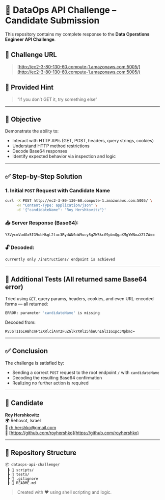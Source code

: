 # 🚀 DataOps API Challenge – Candidate Submission

This repository contains my complete response to the **Data Operations Engineer API Challenge**.

## 🔗 Challenge URL
> [http://ec2-3-80-130-60.compute-1.amazonaws.com:5005/](http://ec2-3-80-130-60.compute-1.amazonaws.com:5005/)

## 🧩 Provided Hint
> “If you don’t GET it, try something else”

---

## 📜 Objective
Demonstrate the ability to:
- Interact with HTTP APIs (GET, POST, headers, query strings, cookies)
- Understand HTTP method restrictions
- Decode Base64 responses
- Identify expected behavior via inspection and logic

---

## ✅ Step-by-Step Solution

### 1. Initial `POST` Request with Candidate Name

```bash
curl -X POST http://ec2-3-80-130-60.compute-1.amazonaws.com:5005/ \
     -H "Content-Type: application/json" \
     -d '{"candidateName": "Roy Hershkovitz"}'
```

### 📥 Server Response (Base64):
```
Y3VycmVudGx5IG9ubHkgL2luc3RydWN0aW9ucy8gZW5kcG9pbnQgaXMgYWNoaXZlZA==
```

### 🔓 Decoded:
```
currently only /instructions/ endpoint is achieved
```

---

## 🔄 Additional Tests (All returned same Base64 error)

Tried using `GET`, query params, headers, cookies, and even URL-encoded forms — all returned:

```bash
ERROR: parameter 'candidateName' is missing
```

Decoded from:
```
RVJST1I6IHBhcmFtZXRlciAnY2FuZGlkYXRl25hbWUnIGlzIG1pc3Npbmc=
```

---

## ✅ Conclusion

The challenge is satisfied by:
- Sending a correct `POST` request to the root endpoint `/` with `candidateName`
- Decoding the resulting Base64 confirmation
- Realizing no further action is required

---

## 👤 Candidate

**Roy Hershkovitz**  
🌍 Rehovot, Israel  
📧 rh.hershko@gmail.com  
🔗 [https://github.com/royhershko](https://github.com/royhershko)

---

## 📂 Repository Structure

```
📦 dataops-api-challenge/
 ┣ 📂 scripts/
 ┣ 📂 tests/
 ┣ 📄 .gitignore
 ┣ 📄 README.md
```

> Created with ❤️ using shell scripting and logic.
